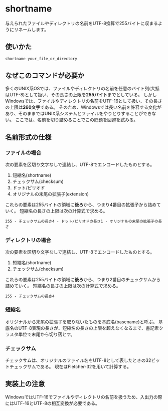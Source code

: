 # shortname
与えられたファイルやディレクトリの名前をUTF-8換算で255バイトに収まるようにリネームします。

## 使いかた
```bash
shortname your_file_or_directory
```

## なぜこのコマンドが必要か
多くのUNIX系OSでは、ファイルやディレクトリの名前を任意のバイト列(大抵はUTF-8)として扱い、その長さの上限を**255バイト**までとしている。
しかしWindowsでは、ファイルやディレクトリの名前をUTF-16として扱い、その長さの上限は**260文字**である。
そのため、Windowsでは長い名前を許容する文化があり、そのままではUNIX系システムとファイルをやりとりすることができない。
ここでは、名前を切り詰めることでこの問題を回避を試みる。

## 名前形式の仕様

### ファイルの場合
次の要素を区切り文字なしで連結し、UTF-8でエンコードしたものとする。
1. 短縮名(shortname)
2. チェックサム(checksum)
3. ドット/ピリオド
4. オリジナルの末尾の拡張子(extension)

これらの要素は255バイトの領域に**後ろ**から、つまり4番目の拡張子から詰めていく。
短縮名の長さの上限は次の計算式で求める。

`255 - チェックサムの長さ4 - ドット/ピリオドの長さ1 - オリジナルの末尾の拡張子の長さ`

### ディレクトリの場合
次の要素を区切り文字なしで連結し、UTF-8でエンコードしたものとする。
1. 短縮名(shortname)
2. チェックサム(checksum)

これらの要素は255バイトの領域に**後ろ**から、つまり2番目のチェックサムから詰めていく。
短縮名の長さの上限は次の計算式で求める。

`255 - チェックサムの長さ4`

### 短縮名
オリジナルから末尾の拡張子を取り除いたものを基底名(basename)と呼ぶ。
基底名のUTF-8表現の長さが、短縮名の長さの上限を超えなくなるまで、書記素クラスタ単位で末尾から切り落とす。

### チェックサム
チェックサムは、オリジナルのファイル名をUTF-8として表したときの32ビットチェックサムである。
現在はFletcher-32を用いて計算する。

## 実装上の注意
WindowsではUTF-16でファイルやディレクトリの名前を扱うため、入出力の際にはUTF-16とUTF-8の相互変換が必要である。
